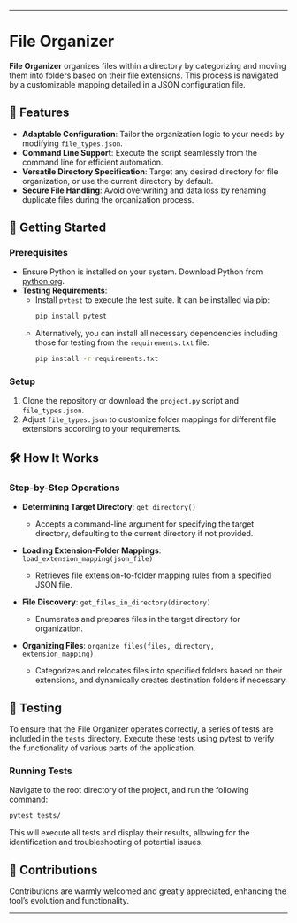 
---

# File Organizer

**File Organizer** organizes files within a directory by categorizing and moving them into folders based on their file extensions.
This process is navigated by a customizable mapping detailed in a JSON configuration file.

## 🌟 Features

- **Adaptable Configuration**: Tailor the organization logic to your needs by modifying `file_types.json`.
- **Command Line Support**: Execute the script seamlessly from the command line for efficient automation.
- **Versatile Directory Specification**: Target any desired directory for file organization, or use the current directory by default.
- **Secure File Handling**: Avoid overwriting and data loss by renaming duplicate files during the organization process.

## 🚀 Getting Started

### Prerequisites

- Ensure Python is installed on your system. Download Python from [python.org](https://www.python.org/downloads/).
- **Testing Requirements**: 
  - Install `pytest` to execute the test suite. It can be installed via pip:
    ```bash
    pip install pytest
    ```
  - Alternatively, you can install all necessary dependencies including those for testing from the `requirements.txt` file:
    ```bash
    pip install -r requirements.txt
    ```

### Setup

1. Clone the repository or download the `project.py` script and `file_types.json`.
2. Adjust `file_types.json` to customize folder mappings for different file extensions according to your requirements.

## 🛠 How It Works

### Step-by-Step Operations

- **Determining Target Directory**: `get_directory()`
   - Accepts a command-line argument for specifying the target directory, defaulting to the current directory if not provided.

- **Loading Extension-Folder Mappings**: `load_extension_mapping(json_file)`
   - Retrieves file extension-to-folder mapping rules from a specified JSON file.

- **File Discovery**: `get_files_in_directory(directory)`
   - Enumerates and prepares files in the target directory for organization.

- **Organizing Files**: `organize_files(files, directory, extension_mapping)`
   - Categorizes and relocates files into specified folders based on their extensions, and dynamically creates destination folders if necessary.

## 🧪 Testing

To ensure that the File Organizer operates correctly, a series of tests are included in the `tests` directory. Execute these tests using pytest to verify the functionality of various parts of the application.

### Running Tests

Navigate to the root directory of the project, and run the following command:

```bash
pytest tests/
```

This will execute all tests and display their results, allowing for the identification and troubleshooting of potential issues.

## 🤝 Contributions

Contributions are warmly welcomed and greatly appreciated, enhancing the tool’s evolution and functionality.

---
